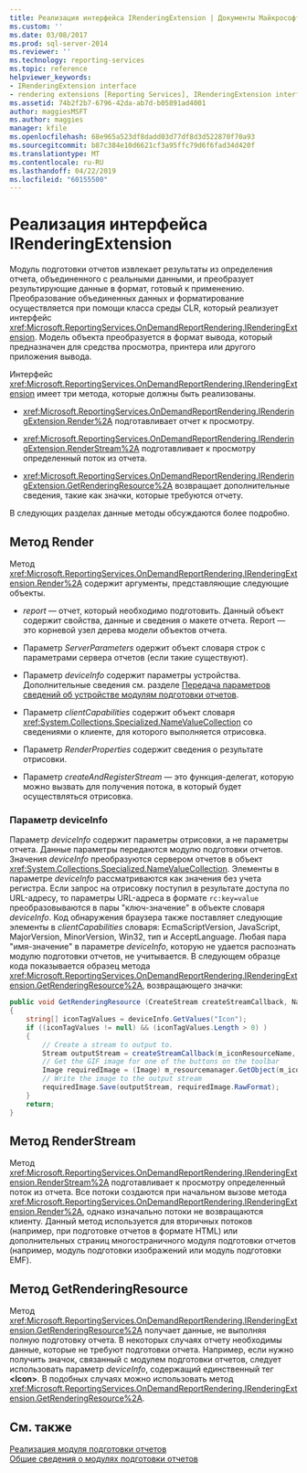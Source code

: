 ```yaml
---
title: Реализация интерфейса IRenderingExtension | Документы Майкрософт
ms.custom: ''
ms.date: 03/08/2017
ms.prod: sql-server-2014
ms.reviewer: ''
ms.technology: reporting-services
ms.topic: reference
helpviewer_keywords:
- IRenderingExtension interface
- rendering extensions [Reporting Services], IRenderingExtension interface
ms.assetid: 74b2f2b7-6796-42da-ab7d-b05891ad4001
author: maggiesMSFT
ms.author: maggies
manager: kfile
ms.openlocfilehash: 68e965a523df8dadd03d77df8d3d522870f70a93
ms.sourcegitcommit: b87c384e10d6621cf3a95ffc79d6f6fad34d420f
ms.translationtype: MT
ms.contentlocale: ru-RU
ms.lasthandoff: 04/22/2019
ms.locfileid: "60155500"
---
```

# <a name="implementing-the-irenderingextension-interface"></a>Реализация интерфейса IRenderingExtension
  Модуль подготовки отчетов извлекает результаты из определения отчета, объединенного с реальными данными, и преобразует результирующие данные в формат, готовый к применению. Преобразование объединенных данных и форматирование осуществляется при помощи класса среды CLR, который реализует интерфейс <xref:Microsoft.ReportingServices.OnDemandReportRendering.IRenderingExtension>. Модель объекта преобразуется в формат вывода, который предназначен для средства просмотра, принтера или другого приложения вывода.  
  
 Интерфейс <xref:Microsoft.ReportingServices.OnDemandReportRendering.IRenderingExtension> имеет три метода, которые должны быть реализованы.  
  
-   <xref:Microsoft.ReportingServices.OnDemandReportRendering.IRenderingExtension.Render%2A> подготавливает отчет к просмотру.  
  
-   <xref:Microsoft.ReportingServices.OnDemandReportRendering.IRenderingExtension.RenderStream%2A> подготавливает к просмотру определенный поток из отчета.  
  
-   <xref:Microsoft.ReportingServices.OnDemandReportRendering.IRenderingExtension.GetRenderingResource%2A> возвращает дополнительные сведения, такие как значки, которые требуются отчету.  
  
 В следующих разделах данные методы обсуждаются более подробно.  
  
## <a name="render-method"></a>Метод Render  
 Метод <xref:Microsoft.ReportingServices.OnDemandReportRendering.IRenderingExtension.Render%2A> содержит аргументы, представляющие следующие объекты.  
  
-   *report* — отчет, который необходимо подготовить. Данный объект содержит свойства, данные и сведения о макете отчета. Report — это корневой узел дерева модели объектов отчета.  
  
-   Параметр *ServerParameters* одержит объект словаря строк с параметрами сервера отчетов (если такие существуют).  
  
-   Параметр *deviceInfo* содержит параметры устройства. Дополнительные сведения см. разделе [Передача параметров сведений об устройстве модулям подготовки отчетов](../../report-server-web-service/net-framework/passing-device-information-settings-to-rendering-extensions.md).  
  
-   Параметр *clientCapabilities* содержит объект словаря <xref:System.Collections.Specialized.NameValueCollection> со сведениями о клиенте, для которого выполняется отрисовка.  
  
-   Параметр *RenderProperties* содержит сведения о результате отрисовки.  
  
-   Параметр *createAndRegisterStream* — это функция-делегат, которую можно вызвать для получения потока, в который будет осуществляться отрисовка.  
  
### <a name="deviceinfo-parameter"></a>Параметр deviceInfo  
 Параметр *deviceInfo* содержит параметры отрисовки, а не параметры отчета. Данные параметры передаются модулю подготовки отчетов. Значения *deviceInfo* преобразуются сервером отчетов в объект <xref:System.Collections.Specialized.NameValueCollection>. Элементы в параметре *deviceInfo* рассматриваются как значения без учета регистра. Если запрос на отрисовку поступил в результате доступа по URL-адресу, то параметры URL-адреса в формате `rc:key=value` преобразовываются в пары "ключ-значение" в объекте словаря *deviceInfo*. Код обнаружения браузера также поставляет следующие элементы в *clientCapabilities* словаря: EcmaScriptVersion, JavaScript, MajorVersion, MinorVersion, Win32, тип и AcceptLanguage. Любая пара "имя-значение" в параметре *deviceInfo*, которую не удается распознать модулю подготовки отчетов, не учитывается. В следующем образце кода показывается образец метода <xref:Microsoft.ReportingServices.OnDemandReportRendering.IRenderingExtension.GetRenderingResource%2A>, возвращающего значки:  
  
```csharp  
public void GetRenderingResource (CreateStream createStreamCallback, NameValueCollection deviceInfo)  
{  
    string[] iconTagValues = deviceInfo.GetValues("Icon");  
    if ((iconTagValues != null) && (iconTagValues.Length > 0) )  
    {  
        // Create a stream to output to.  
        Stream outputStream = createStreamCallback(m_iconResourceName, "gif", null, "image/gif", false);  
        // Get the GIF image for one of the buttons on the toolbar  
        Image requiredImage = (Image) m_resourcemanager.GetObject(m_iconResourceName  
        // Write the image to the output stream  
        requiredImage.Save(outputStream, requiredImage.RawFormat);  
    }  
    return;  
}  
```  
  
## <a name="renderstream-method"></a>Метод RenderStream  
 Метод <xref:Microsoft.ReportingServices.OnDemandReportRendering.IRenderingExtension.RenderStream%2A> подготавливает к просмотру определенный поток из отчета. Все потоки создаются при начальном вызове метода <xref:Microsoft.ReportingServices.OnDemandReportRendering.IRenderingExtension.Render%2A>, однако изначально потоки не возвращаются клиенту. Данный метод используется для вторичных потоков (например, при подготовке отчетов в формате HTML) или дополнительных страниц многостраничного модуля подготовки отчетов (например, модуль подготовки изображений или модуль подготовки EMF).  
  
## <a name="getrenderingresource-method"></a>Метод GetRenderingResource  
 Метод <xref:Microsoft.ReportingServices.OnDemandReportRendering.IRenderingExtension.GetRenderingResource%2A> получает данные, не выполняя полную подготовку отчета. В некоторых случаях отчету необходимы данные, которые не требуют подготовки отчета. Например, если нужно получить значок, связанный с модулем подготовки отчетов, следует использовать параметр *deviceInfo*, содержащий единственный тег **\<Icon>**. В подобных случаях можно использовать метод <xref:Microsoft.ReportingServices.OnDemandReportRendering.IRenderingExtension.GetRenderingResource%2A>.  
  
## <a name="see-also"></a>См. также  
 [Реализация модуля подготовки отчетов](implementing-a-rendering-extension.md)   
 [Общие сведения о модулях подготовки отчетов](rendering-extensions-overview.md)  
  
  
